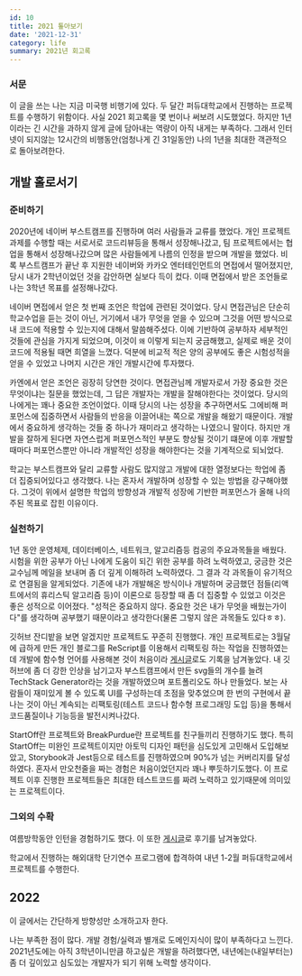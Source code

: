 ```yaml
---
id: 10
title: 2021 톺아보기
date: '2021-12-31'
category: life
summary: 2021년 회고록
---
```


### 서문

이 글을 쓰는 나는 지금 미국행 비행기에 있다. 두 달간 퍼듀대학교에서 진행하는 프로젝트를 수행하기 위함이다. 사실 2021 회고록을 몇 번이나 써보려 시도했었다. 하지만 1년이라는 긴 시간을 과하지 않게 글에 담아내는 역량이 아직 내게는 부족하다. 그래서 인터넷이 되지않는 12시간의 비행동안(엄청나게 긴 31일동안) 나의 1년을 최대한 객관적으로 돌아보려한다.

## 개발 홀로서기

### 준비하기

2020년에 네이버 부스트캠프를 진행하며 여러 사람들과 교류를 했었다. 개인 프로젝트 과제를 수행할 때는 서로서로 코드리뷰등을 통해서 성장해나갔고, 팀 프로젝트에서는 협업을 통해서 성장해나갔으며 많은 사람들에게 나름의 인정을 받으며 개발을 했었다. 비록 부스트캠프가 끝난 후 지원한 네이버와 카카오 엔터테인먼트의 면접에서 떨어졌지만, 당시 내가 2학년이었던 것을 감안하면 실보다 득이 컸다. 이때 면접에서 받은 조언들로 나는 3학년 목표를 설정해나갔다.

네이버 면접에서 얻은 첫 번째 조언은 학업에 관련된 것이었다. 당시 면접관님은 단순히 학교수업을 듣는 것이 아닌, 거기에서 내가 무엇을 얻을 수 있으며 그것을 어떤 방식으로 내 코드에 적용할 수 있는지에 대해서 말씀해주셨다. 이에 기반하여 공부하자 세부적인 것들에 관심을 가지게 되었으며, 이것이 `왜` 이렇게 되는지 궁금해했고, 실제로 배운 것이 코드에 적용될 때면 희열을 느꼈다. 덕분에 비교적 적은 양의 공부에도 좋은 시험성적을 얻을 수 있었고 나머지 시간은 개인 개발시간에 투자했다.

카엔에서 얻은 조언은 굉장히 당연한 것이다. 면접관님께 개발자로서 가장 중요한 것은 무엇이냐는 질문을 했었는데, 그 답은 개발자는 개발을 잘해야한다는 것이었다. 당시의 나에게는 꽤나 중요한 조언이었다. 이때 당시의 나는 성장을 추구하면서도 그에비해 퍼포먼스에 집중하면서 사람들의 반응을 이끌어내는 쪽으로 개발을 해왔기 때문이다. 개발에서 중요하게 생각하는 것들 중 하나가 재미라고 생각하는 나였으니 말이다. 하지만 개발을 잘하게 된다면 자연스럽게 퍼포먼스적인 부분도 향상될 것이기 떄문에 이후 개발할 때마다 퍼포먼스뿐만 아니라 개발적인 성장을 해야한다는 것을 기계적으로 되뇌었다.

학교는 부스트캠프와 달리 교류할 사람도 많지않고 개발에 대한 열정보다는 학업에 좀 더 집중되어있다고 생각했다. 나는 혼자서 개발하며 성장할 수 있는 방법을 강구해야했다. 그것이 위에서 설명한 학업의 방향성과 개발적 성장에 기반한 퍼포먼스가 올해 나의 주된 목표로 잡힌 이유이다.

### 실천하기

1년 동안 운영체제, 데이터베이스, 네트워크, 알고리즘등 컴공의 주요과목들을 배웠다. 시험을 위한 공부가 아닌 나에게 도움이 되긴 위한 공부를 하려 노력하였고, 궁금한 것은 교수님께 메일을 보내며 좀 더 깊게 이해하려 노력하였다. 그 결과 각 과목들이 유기적으로 연결됨을 알게되었다. 기존에 내가 개발해온 방식이나 개발하며 궁금했던 점들(리액트에서의 휴리스틱 알고리즘 등)이 이론으로 등장할 때 좀 더 집중할 수 있었고 이것은 좋은 성적으로 이어졌다. "성적은 중요하지 않다. 중요한 것은 내가 무엇을 배웠는가이다"를 생각하며 공부했기 때문이라고 생각한다(물론 그렇지 않은 과목들도 있다ㅎㅎ).

깃허브 잔디밭을 보면 알겠지만 프로젝트도 꾸준히 진행했다. 개인 프로젝트로는 3월달에 급하게 만든 개인 블로그를 ReScript를 이용해서 리팩토링 하는 작업을 진행하였는데 개발에 함수형 언어를 사용해본 것이 처음이라 [게시글]()로도 기록을 남겨놓았다. 내 깃허브에 좀 더 강한 인상을 남기고자 부스트캠프에서 만든 svg들의 개수를 늘려 TechStack Generator라는 것을 개발하였으며 포트폴리오도 하나 만들었다. 보는 사람들이 재미있게 볼 수 있도록 UI를 구성하는데 초점을 맞추었으며 한 번의 구현에서 끝나는 것이 아닌 계속되는 리팩토링(테스트 코드나 함수형 프로그래밍 도입 등)을 통해서 코드품질이나 기능등을 발전시켜나갔다.

StartOff란 프로젝트와 BreakPurdue란 프로젝트를 친구들끼리 진행하기도 했다. 특히 StartOff는 미완인 프로젝트이지만 아토믹 디자인 패턴을 심도있게 고민해서 도입해보았고, Storybook과 Jest등으로 테스트를 진행하였으며 90%가 넘는 커버리지를 달성하였다. 혼자서 만오천줄을 짜는 경험은 처음이었던지라 꽤나 뿌듯하기도했다. 이 프로젝트 이후 진행한 프로젝트들은 최대한 테스트코드를 짜려 노력하고 있기때문에 의미있는 프로젝트이다.

### 그외의 수확

여름방학동안 인턴을 경험하기도 했다. 이 또한 [게시글]()로 후기를 남겨놓았다.

학교에서 진행하는 해외대학 단기연수 프로그램에 합격하여 내년 1-2월 퍼듀대학교에서 프로젝트를 수행한다.

## 2022

이 글에서는 간단하게 방향성만 소개하고자 한다.

나는 부족한 점이 많다. 개발 경험/실력과 별개로 도메인지식이 많이 부족하다고 느낀다. 2021년도에는 아직 3학년이니만큼 하고싶은 개발을 하려했다면, 내년에는(내일부터는) 좀 더 깊이있고 심도있는 개발자가 되기 위해 노력할 생각이다.

